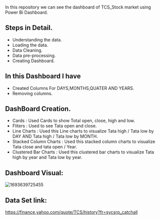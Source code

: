 In this repository we can see the dashboard of TCS_Stock market using Power Bi Dashboard.

## Steps in Detail.

* Understanding the data.
* Loading the data.
* Data Cleaning.
* Data pre-processing.
* Creating Dashboard.

## In this Dashboard I have 
* Created Columns For DAYS,MONTHS,QUATER AND YEARS.
* Removing columns.

## DashBoard Creation.
* Cards : Used Cards to show Total open, close, high and low.
* Fliters : Used to see Tata  open and close.
* Line Charts : Used this Line charts to visualize Tata high / Tata low by DAY AND Tata high / Tata low by MONTH.
* Stacked Column Charts : Used this stacked column charts to visualize Tata close and tata open / Year.
* Clustered Bar Charts : Used this clustered bar charts to visualize Tata high by year and Tata low by year.

## Dashboard Visual:

![1693639725455](https://github.com/rakshithaelango/TCS_Stockmarket_Analysis_Dashboard_Using_Power-Bi/assets/116090323/1211d7d0-36bc-41ab-bd34-31c1f24fcb46)



## Data Set link: 
https://finance.yahoo.com/quote/TCS/history?fr=sycsrp_catchall
